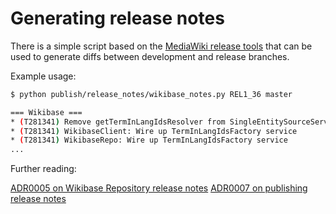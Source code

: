 

# Generating release notes

There is a simple script based on the [MediaWiki release tools](https://gerrit.wikimedia.org/r/admin/repos/mediawiki/tools/release) 
that can be used to generate diffs between development and release branches.

Example usage:

```sh
$ python publish/release_notes/wikibase_notes.py REL1_36 master

=== Wikibase ===
* (T281341) Remove getTermInLangIdsResolver from SingleEntitySourceServices
* (T281341) WikibaseClient: Wire up TermInLangIdsFactory service
* (T281341) WikibaseRepo: Wire up TermInLangIdsFactory service
...

```

Further reading:

[ADR0005 on Wikibase Repository release notes](../adr/0005-release-notes-process.md)
[ADR0007 on publishing release notes](../adr/0007-wikibase-release-notes-publish.md)


